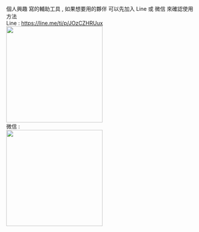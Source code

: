 個人興趣 寫的輔助工具 , 如果想要用的夥伴 可以先加入 Line 或 微信 來確認使用方法
<br>
Line : https://line.me/ti/p/JOzCZHRUux
<br>
<img src="https://hackmd-prod-images.s3-ap-northeast-1.amazonaws.com/uploads/upload_66a7d7bdf88ffa18760fae7942d4da7d.png?AWSAccessKeyId=AKIA3XSAAW6AWSKNINWO&Expires=1747214669&Signature=Vgtrx%2Bo5GuyPHFiWDFKw01ewcuQ%3D" width="256">
<br>
微信 : 
<br>
<img src="https://hackmd-prod-images.s3-ap-northeast-1.amazonaws.com/uploads/upload_fd1d27f3dced9ac0c9682fb09d80ecc2.png?AWSAccessKeyId=AKIA3XSAAW6AWSKNINWO&Expires=1747214941&Signature=eqOnUt6KieteRIsHOaWEDyFbEUg%3D" width="256">
